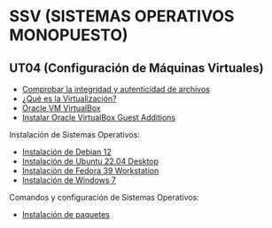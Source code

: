 # SSV (SISTEMAS OPERATIVOS MONOPUESTO)

## UT04 (Configuración de Máquinas Virtuales)

* [Comprobar la integridad y autenticidad de archivos](./apuntes/comprobar_integridad_y_autenticidad_de_archivos.md)
* [¿Qué es la Virtualización?](./apuntes/que_es_la_virtualizacion.md)
* [Oracle VM VirtualBox](./apuntes/oracle_vm_virtualbox.md)
* [Instalar Oracle VirtualBox Guest Additions](./apuntes/instalacion_vbox_ga.md)

Instalación de Sistemas Operativos:

* [Instalación de Debian 12](./apuntes/instalacion_debian12.md)
* [Instalación de Ubuntu 22.04 Desktop](./apuntes/instalacion_ubuntu22.04-desktop.md)
* [Instalación de Fedora 39 Workstation](./apuntes/instalacion_fedora39_workstation.md)
* [Instalación de Windows 7](./apuntes/instalacion_windows7.md)

Comandos y configuración de Sistemas Operativos:

* [Instalación de paquetes](./apuntes/instalacion_paquetes.md)
